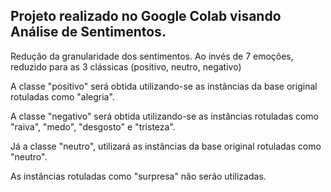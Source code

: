 ## Projeto realizado no Google Colab visando Análise de Sentimentos.

Redução da granularidade dos sentimentos. Ao invés de 7 emoções, reduzido para as 3 clássicas (positivo, neutro, negativo)

A classe "positivo" será obtida utilizando-se as instâncias da base original rotuladas como "alegria".

A classe "negativo" será obtida utilizando-se as instâncias rotuladas como "raiva", "medo", "desgosto" e "tristeza".

Já a classe "neutro", utilizará as instâncias da base original rotuladas como "neutro".

As instâncias rotuladas como "surpresa" não serão utilizadas.

